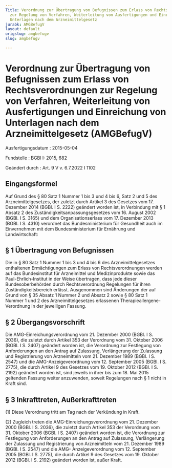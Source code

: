 ```yaml
---
Title: Verordnung zur Übertragung von Befugnissen zum Erlass von Rechtsverordnungen
  zur Regelung von Verfahren, Weiterleitung von Ausfertigungen und Einreichung von
  Unterlagen nach dem Arzneimittelgesetz
jurabk: AMGBefugV
layout: default
origslug: amgbefugv
slug: amgbefugv

---
```


# Verordnung zur Übertragung von Befugnissen zum Erlass von Rechtsverordnungen zur Regelung von Verfahren, Weiterleitung von Ausfertigungen und Einreichung von Unterlagen nach dem Arzneimittelgesetz (AMGBefugV)

Ausfertigungsdatum
:   2015-05-04

Fundstelle
:   BGBl I: 2015, 682

Geändert durch
:   Art. 9 V v. 6.7.2022 I 1102


## Eingangsformel

Auf Grund des § 80 Satz 1 Nummer 1 bis 3 und 4 bis 6, Satz 2 und 5 des
Arzneimittelgesetzes, der zuletzt durch Artikel 3 des Gesetzes vom 17.
Dezember 2014 (BGBl. I S. 2222) geändert worden ist, in Verbindung mit
§ 1 Absatz 2 des Zuständigkeitsanpassungsgesetzes vom 16. August 2002
(BGBl. I S. 3165) und dem Organisationserlass vom 17. Dezember 2013
(BGBl. I S. 4310) verordnet das Bundesministerium für Gesundheit auch
im Einvernehmen mit dem Bundesministerium für Ernährung und
Landwirtschaft:


## § 1 Übertragung von Befugnissen

Die in § 80 Satz 1 Nummer 1 bis 3 und 4 bis 6 des Arzneimittelgesetzes
enthaltenen Ermächtigungen zum Erlass von Rechtsverordnungen werden
auf das Bundesinstitut für Arzneimittel und Medizinprodukte sowie das
Paul-Ehrlich-Institut in der Weise übertragen, dass jede dieser
Bundesoberbehörden durch Rechtsverordnung Regelungen für ihren
Zuständigkeitsbereich erlässt. Ausgenommen sind Änderungen der auf
Grund von § 35 Absatz 1 Nummer 2 und Absatz 2 sowie § 80 Satz 1 Nummer
1 und 2 des Arzneimittelgesetzes erlassenen Therapieallergene-
Verordnung in der jeweiligen Fassung.


## § 2 Übergangsvorschrift

Die AMG-Einreichungsverordnung vom 21. Dezember 2000 (BGBl. I S.
2036), die zuletzt durch Artikel 353 der Verordnung vom 31. Oktober
2006 (BGBl. I S. 2407) geändert worden ist, die Verordnung zur
Festlegung von Anforderungen an den Antrag auf Zulassung, Verlängerung
der Zulassung und Registrierung von Arzneimitteln vom 21. Dezember
1989 (BGBl. I S. 2547) und die AMG-Anzeigeverordnung vom 12. September
2005 (BGBl. I S. 2775), die durch Artikel 9 des Gesetzes vom 19.
Oktober 2012 (BGBl. I S. 2192) geändert worden ist, sind jeweils in
ihrer bis zum 18. Mai 2015 geltenden Fassung weiter anzuwenden, soweit
Regelungen nach § 1 nicht in Kraft sind.


## § 3 Inkrafttreten, Außerkrafttreten

(1) Diese Verordnung tritt am Tag nach der Verkündung in Kraft.

(2) Zugleich treten die AMG-Einreichungsverordnung vom 21. Dezember
2000 (BGBl. I S. 2036), die zuletzt durch Artikel 353 der Verordnung
vom 31. Oktober 2006 (BGBl. I S. 2407) geändert worden ist, die
Verordnung zur Festlegung von Anforderungen an den Antrag auf
Zulassung, Verlängerung der Zulassung und Registrierung von
Arzneimitteln vom 21. Dezember 1989 (BGBl. I S. 2547) und die AMG-
Anzeigeverordnung vom 12. September 2005 (BGBl. I S. 2775), die durch
Artikel 9 des Gesetzes vom 19. Oktober 2012 (BGBl. I S. 2192) geändert
worden ist, außer Kraft.

